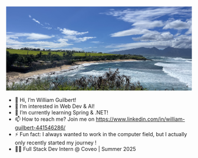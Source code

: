   ![beau](https://github.com/willguilbert/willguilbert/blob/main/IMG_6211.jpeg)

- 👋 Hi, I’m William Guilbert!
- 👀 I’m interested in Web Dev & AI!
- 🌱 I’m currently learning Spring & .NET!
- 📫 How to reach me? Join me on https://www.linkedin.com/in/william-guilbert-441546286/
- ⚡ Fun fact: I always wanted to work in the computer field, but I actually only recently started my journey !
- 🧑‍💼 Full Stack Dev Intern @ Coveo | Summer 2025

